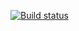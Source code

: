 [![Build status](https://ci.appveyor.com/api/projects/status/xqvenkqrj10bdj4p?svg=true)](https://ci.appveyor.com/project/FishaIe/pageobjects)
